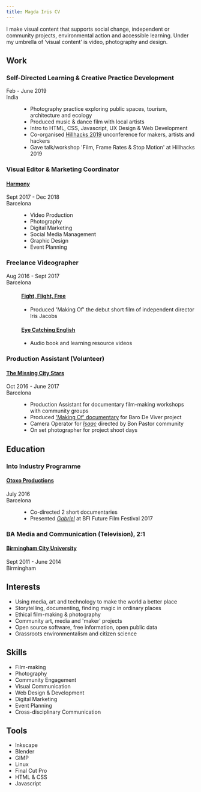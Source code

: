 ```yaml
---
title: Magda Iris CV
---
```


<section id="statement">
I make visual content that supports social change, independent or community projects, environmental action and accessible learning. Under my umbrella of ‘visual content’ is video, photography and design.
</section>

<section id="work">

# Work

<div class="current">

### Self-Directed Learning & Creative Practice Development

<dl>
<dt><time>Feb - June 2019</time></dt>
<dt>India</dt>
<dd>

* Photography practice exploring public spaces, tourism, architecture and ecology
* Produced music & dance film with local artists
* Intro to HTML, CSS, Javascript, UX Design & Web Development
* Co-organised [Hillhacks 2019](https://hillhacks.in/) unconference for makers, artists and hackers
* Gave talk/workshop 'Film, Frame Rates & Stop Motion' at Hillhacks 2019

</dd> 
</dl>
</div>

<div class="harmony">

### Visual Editor & Marketing Coordinator

<dl>
<dt>

#### [Harmony](https://www.linkedin.com/company/viaharmony/)

</dt>
<dt><time>Sept 2017 - Dec 2018</time></dt>
<dt>Barcelona</dt>
<dd>

* Video Production
* Photography
* Digital Marketing
* Social Media Management
* Graphic Design
* Event Planning

</dd>
</div>

<div class="freelance">

### Freelance Videographer

<dl>
<dt><time>Aug 2016 - Sept 2017</time></dt>
<dt>Barcelona</dt>
<dd>

#### [Fight, Flight, Free](http://www.irisjacobs.nl/direction-1)
  * Produced 'Making Of' the debut short film of independent director Iris Jacobs

#### [Eye Catching English](http://eyecatchingenglish.com/)
  * Audio book and learning resource videos

</dd>
</dt>
</div>

<div class="volunteer">

### Production Assistant (Volunteer)

<dl>
<dt>

#### [The Missing City Stars](https://www.themissingcitystars.com/)

</dt>
<dt><time>Oct 2016 - June 2017</dt></time>
<dt>Barcelona</dt>
<dd>

* Production Assistant for documentary film-making workshops with community groups
* Produced ['Making Of' documentary](https://vimeo.com/218116691) for Baro De Viver project
* Camera Operator for [_Isaac_](https://vimeo.com/236158121) directed by Bon Pastor community
* On set photographer for project shoot days

</dd>
</dl>
</div>
</section>

<section id="education">
<div class="otoxo">

# Education

### Into Industry Programme

#### [Otoxo Productions](https://www.otoxoproductions.com/)

<dl>
<dt>
</dt>
<dt><time>July 2016</dt></time>
<dt>Barcelona</dt>
<dd>

* Co-directed 2 short documentaries
* Presented [_Gabriel_](https://www.youtube.com/watch?v=bs8PpTm_AYs) at BFI Future Film Festival 2017

</dd>
</dl>
</div>

<div class="uni">

### BA Media and Communication (Television), 2:1

#### [Birmingham City University](https://www.bcu.ac.uk/)

<dl>
<dt><time>Sept 2011 - June 2014</dt></time>
<dt>Birmingham</dt>
</dl>
</div>

</section>
<section class="interests">

## Interests

* Using media, art and technology to make the world a better place
* Storytelling, documenting, finding magic in ordinary places
* Ethical film-making & photography
* Community art, media and 'maker' projects
* Open source software, free information, open public data
* Grassroots environmentalism and citizen science

</section>
<section id="bottom">
<div class="skills">

## Skills

* Film-making
* Photography
* Community Engagement
* Visual Communication
* Web Design & Development
* Digital Marketing
* Event Planning
* Cross-disciplinary Communication

</div>
<div class="tools">

## Tools

* Inkscape
* Blender
* GIMP
* Linux
* Final Cut Pro
* HTML & CSS
* Javascript

</div>
</section>
</main>
